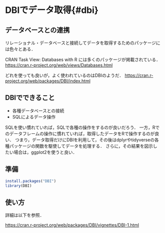 # DBIでデータ取得{#dbi}

## データベースとの連携

リレーショナル・データベースと接続してデータを取得するためのパッケージには色々とある．

CRAN Task View: Databases with R には多くのパッケージが掲載されている．
https://cran.r-project.org/web/views/Databases.html

どれを使っても良いが，よく使われているのはDBIのようだ．
https://cran.r-project.org/web/packages/DBI/index.html

## DBIでできること

- 各種データベースとの接続    
- SQLによるデータ操作   

SQLを使い慣れていれば，SQLで各種の操作をするのが良いだろう．
一方，Rでのデータフレームの操作に慣れていれば，取得したデータをRで操作するのが良い．
つまり，データ取得だけにDBIを利用して，その後はdplyrやtidyverseの各種パッケージの関数を駆使してデータを処理する．
さらに，その結果を図示したい場合は，ggplot2を使うと良い．


## 準備


```r
install.packages("DBI")
library(DBI)
```

## 使い方

詳細は以下を参照．

https://cran.r-project.org/web/packages/DBI/vignettes/DBI-1.html





